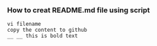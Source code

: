 ### How to creat README.md file using script 
```
vi filename
copy the content to github
__ __ this is bold text
